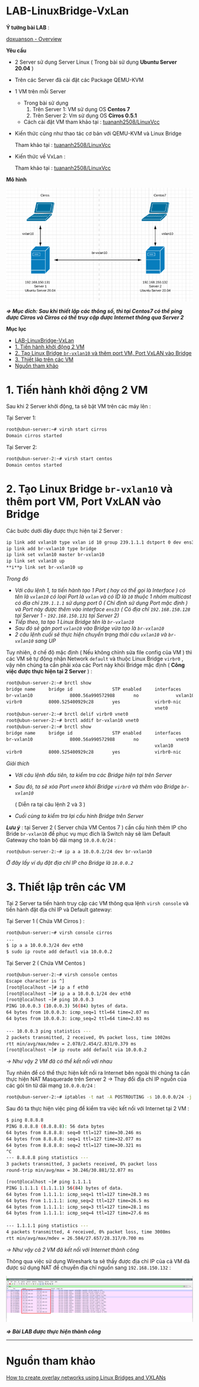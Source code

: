 # LAB-LinuxBridge-VxLan

**Ý tưởng bài LAB** :

[doxuanson - Overview](https://github.com/doxuanson)

**Yêu cầu**

- 2 Server sử dụng Server Linux ( Trong bài sử dụng **Ubuntu Server 20.04** )
- Trên các Server đã cài đặt các Package QEMU-KVM
- 1 VM trên mỗi Server
    - Trong bài sử dụng
        1. Trên Server 1: VM sử dụng OS **Centos 7**
        2. Trên Server 2: Vm sử dụng OS **Cirros 0.5.1**
    - Cách cài đặt VM tham khảo tại :
[tuananh2508/LinuxVcc](https://github.com/tuananh2508/LinuxVcc/blob/master/Virtualization/QEMU&KVM/KVM%26QEMU.md)

- Kiến thức cũng như thao tác cơ bản với QEMU-KVM và Linux Bridge

    Tham khảo tại :
[tuananh2508/LinuxVcc](https://github.com/tuananh2508/LinuxVcc/tree/master/Virtualization)

- Kiến thức về VxLan :
    
    Tham khảo tại :
    [tuananh2508/LinuxVcc](https://github.com/tuananh2508/LinuxVcc/blob/master/Virtualization/OVS(OpenVSwitch)/OPENVSWITCH/Ly-thuyet-VxLan.md)

**Mô hình**

![LAB-LinuxBridge-VxLan/Untitled.png](LAB-LinuxBridge-VxLan/Untitled.png)

***⇒ Mục đích: Sau khi thiết lập các thông số, thì tại Centos7 có thể ping được Cirros và Cirros có thể truy cập được Internet thông qua Server 2***

**Mục lục**
- [LAB-LinuxBridge-VxLan](#lab-linuxbridge-vxlan)
- [1. Tiến hành khởi động 2 VM](#1-tiến-hành-khởi-động-2-vm)
- [2. Tạo Linux Bridge `br-vxlan10` và thêm port VM, Port VxLAN vào Bridge](#2-tạo-linux-bridge-br-vxlan10-và-thêm-port-vm-port-vxlan-vào-bridge)
- [3. Thiết lập trên các VM](#3-thiết-lập-trên-các-vm)
- [Nguồn tham khảo](#nguồn-tham-khảo)

# 1. Tiến hành khởi động 2 VM

Sau khi 2 Server khởi động, ta sẽ bật VM trên các máy lên :

Tại Server 1: 

```bash
root@ubun-server:~# virsh start cirros
Domain cirros started
```

Tại Server 2:

```bash
root@ubun-server-2:~# virsh start centos
Domain centos started
```

# 2. Tạo Linux Bridge `br-vxlan10` và thêm port VM, Port VxLAN vào Bridge

Các bước dưới đây được thực hiện tại 2 Server :

```bash
ip link add vxlan10 type vxlan id 10 group 239.1.1.1 dstport 0 dev ens33
ip link add br-vxlan10 type bridge
ip link set vxlan10 master br-vxlan10
ip link set vxlan10 up
**i**p link set br-vxlan10 up
```

*Trong đó* 

- *Với câu lệnh 1, ta tiến hành tạo 1 Port ( hay có thể gọi là Interface ) có tên là `vxlan10` có loại Port là `vxlan` và có ID là `10` thuộc 1 nhóm multicast có địa chỉ `239.1.1.1` sử dụng port 0 ( Chỉ định sử dụng Port mặc định ) và Port này được thêm vào interface `ens33` ( Có địa chỉ `192.168.150.128` tại Server 1 - `192.168.150.131` tại Server 2)*
- *Tiếp theo, ta tạo 1 Linux Bridge tên là `br-vxlan10`*
- *Sau đó sẽ gán port `vxlan10` vào Bridge vừa tạo là `br-vxlan10`*
- *2 câu lệnh cuối sẽ thực hiện chuyển trạng thái cảu `vxlan10` và `br-vxlan10` sang UP*

Tuy nhiên, ở chế độ mặc định ( Nếu không chỉnh sửa file config của VM ) thì các VM sẽ tự động nhận Network `default` và thuộc Linux Bridge `virbr0` , vậy nên chúng ta cần phải xóa các Port này khỏi Bridge mặc định ( **Công việc được thực hiện tại 2 Server** ) :

```bash
root@ubun-server-2:~# brctl show
bridge name     bridge id               STP enabled     interfaces
br-vxlan10              8000.56a990572988       no              vxlan10
virbr0          8000.525400929c28       yes             virbr0-nic
                                                        vnet0
root@ubun-server-2:~# brctl delif virbr0 vnet0
root@ubun-server-2:~# brctl addif br-vxlan10 vnet0
root@ubun-server-2:~# brctl show
bridge name     bridge id               STP enabled     interfaces
br-vxlan10              8000.56a990572988       no              vnet0
                                                        vxlan10
virbr0          8000.525400929c28       yes             virbr0-nic
```

*Giải thích*

- *Với câu lệnh đầu tiên, ta kiểm tra các Bridge hiện tại trên Server*
- *Sau đó, ta sẽ xóa Port `vnet0` khỏi Bridge `virbr0` và thêm vào Bridge `br-vxlan10`*

    ( Diễn ra tại câu lệnh 2 và 3 )

- *Cuối cùng ta kiểm tra lại cấu hình Bridge trên Server*

***Lưu ý*** : tại Server 2 ( Server chứa VM Centos 7 ) cần cấu hình thêm IP cho Bride `br-vxlan10` để phục vụ mục đích là Switch này sẽ làm Default Gateway cho toàn bộ dải mạng `10.0.0.0/24` :

```bash
root@ubun-server-2:~# ip a a 10.0.0.2/24 dev br-vxlan10
```

*Ở đây lấy ví dụ đặt địa chỉ IP cho Bridge là `10.0.0.2`*

# 3. Thiết lập trên các VM

Tại 2 Server ta tiến hành truy cập các VM thông qua lệnh `virsh console` và tiến hành đặt địa chỉ IP và Default gateway:

Tại Server 1 ( Chứa VM Cirros ) :

```bash
root@ubun-server:~# virsh console cirros                                                                                Connected to domain cirros                                                                                              Escape character is ^]
...
$ ip a a 10.0.0.3/24 dev eth0
$ sudo ip route add defautl via 10.0.0.2
```

Tại Server 2 ( Chứa VM Centos )

```bash
root@ubun-server-2:~# virsh console centos                                                                     [161/161]Connected to domain centos
Escape character is ^]
[root@localhost ~]# ip a f eth0
[root@localhost ~]# ip a a 10.0.0.1/24 dev eth0
[root@localhost ~]# ping 10.0.0.3
PING 10.0.0.3 (10.0.0.3) 56(84) bytes of data.
64 bytes from 10.0.0.3: icmp_seq=1 ttl=64 time=2.07 ms
64 bytes from 10.0.0.3: icmp_seq=2 ttl=64 time=2.83 ms

--- 10.0.0.3 ping statistics ---
2 packets transmitted, 2 received, 0% packet loss, time 1002ms
rtt min/avg/max/mdev = 2.078/2.454/2.831/0.379 ms
[root@localhost ~]# ip route add default via 10.0.0.2
```

*→ Như vậy 2 VM đã có thể kết nối với nhau*

Tuy nhiên để có thể thực hiện kết nối ra Internet bên ngoài thì chúng ta cần thực hiện NAT Masquerade trên Server 2 → Thay đổi địa chỉ IP nguồn của các gói tin từ dải mạng `10.0.0.0/24` :

```bash
root@ubun-server-2:~# iptables -t nat -A POSTROUTING -s 10.0.0.0/24 -j MASQUERADE
```

Sau đó ta thực hiện việc ping để kiểm tra việc kết nối với Internet tại 2 VM :

```bash
$ ping 8.8.8.8
PING 8.8.8.8 (8.8.8.8): 56 data bytes
64 bytes from 8.8.8.8: seq=0 ttl=127 time=30.246 ms
64 bytes from 8.8.8.8: seq=1 ttl=127 time=32.077 ms
64 bytes from 8.8.8.8: seq=2 ttl=127 time=30.321 ms
^C
--- 8.8.8.8 ping statistics ---
3 packets transmitted, 3 packets received, 0% packet loss
round-trip min/avg/max = 30.246/30.881/32.077 ms
```

```bash
[root@localhost ~]# ping 1.1.1.1
PING 1.1.1.1 (1.1.1.1) 56(84) bytes of data.
64 bytes from 1.1.1.1: icmp_seq=1 ttl=127 time=28.3 ms
64 bytes from 1.1.1.1: icmp_seq=2 ttl=127 time=26.5 ms
64 bytes from 1.1.1.1: icmp_seq=3 ttl=127 time=28.1 ms
64 bytes from 1.1.1.1: icmp_seq=4 ttl=127 time=27.6 ms

--- 1.1.1.1 ping statistics ---
4 packets transmitted, 4 received, 0% packet loss, time 3008ms
rtt min/avg/max/mdev = 26.584/27.657/28.317/0.700 ms
```

*→ Như vậy cả 2 VM đã kết nối với Internet thành công* 

Thông qua việc sử dụng Wireshark ta sẽ thấy được địa chỉ IP của cả VM đã được sử dụng NAT để chuyển địa chỉ nguồn sang `192.168.150.132` :

![LAB-LinuxBridge-VxLan/Untitled%201.png](LAB-LinuxBridge-VxLan/Untitled%201.png)

***⇒ Bài LAB được thực hiện thành công*** 

---

# Nguồn tham khảo

[How to create overlay networks using Linux Bridges and VXLANs](https://ilearnedhowto.wordpress.com/2017/02/16/how-to-create-overlay-networks-using-linux-bridges-and-vxlans/)